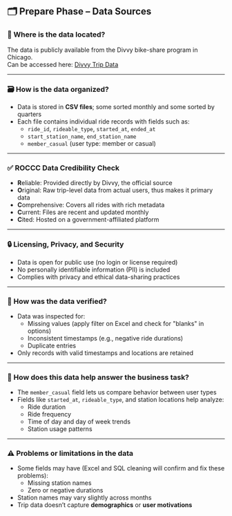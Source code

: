## 🗂️ Prepare Phase – Data Sources


### 📍 Where is the data located?
The data is publicly available from the Divvy bike-share program in Chicago.  
Can be accessed here: [Divvy Trip Data](https://divvy-tripdata.s3.amazonaws.com/index.html)

---

### 🗃️ How is the data organized?
- Data is stored in **CSV files**; some sorted monthly and some sorted by quarters
- Each file contains individual ride records with fields such as:
  - `ride_id`, `rideable_type`, `started_at`, `ended_at`
  - `start_station_name`, `end_station_name`
  - `member_casual` (user type: member or casual)

---

### ✅ ROCCC Data Credibility Check
- **R**eliable: Provided directly by Divvy, the official source
- **O**riginal: Raw trip-level data from actual users, thus makes it primary data
- **C**omprehensive: Covers all rides with rich metadata
- **C**urrent: Files are recent and updated monthly
- **C**ited: Hosted on a government-affiliated platform

---

### 🔒 Licensing, Privacy, and Security
- Data is open for public use (no login or license required)
- No personally identifiable information (PII) is included
- Complies with privacy and ethical data-sharing practices

---

### 🧪 How was the data verified?
- Data was inspected for:
  - Missing values (apply filter on Excel and check for "blanks" in options)
  - Inconsistent timestamps (e.g., negative ride durations) 
  - Duplicate entries
- Only records with valid timestamps and locations are retained

---

### 🎯 How does this data help answer the business task?
- The `member_casual` field lets us compare behavior between user types
- Fields like `started_at`, `rideable_type`, and station locations help analyze:
  - Ride duration
  - Ride frequency
  - Time of day and day of week trends
  - Station usage patterns

---

### ⚠️ Problems or limitations in the data
- Some fields may have (Excel and SQL cleaning will confirm and fix these problems):
  - Missing station names
  - Zero or negative durations
- Station names may vary slightly across months
- Trip data doesn’t capture **demographics** or **user motivations**
